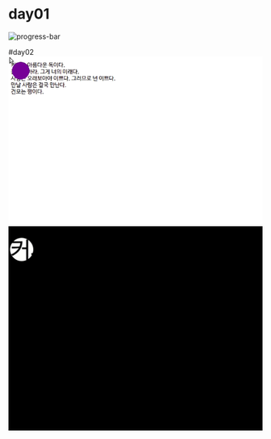 # day01
![progress-bar](trainingCSS/images/css_hover.gif)

#day02
![mouseEffect](trainingCSS/images/mouseEffect.gif)
![mouseEffect1](trainingCSS/images/mouseEffect1.gif)
